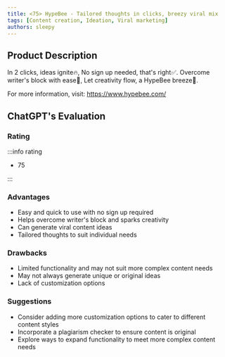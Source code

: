 ```yaml
---
title: <75> HypeBee - Tailored thoughts in clicks, breezy viral mix
tags: [Content creation, Ideation, Viral marketing]
authors: sleepy
---
```


## Product Description

In 2 clicks, ideas ignite🔥,
No sign up needed, that's right✅.
Overcome writer's block with ease💨,
Let creativity flow, a HypeBee breeze🍃.

For more information, visit: https://www.hypebee.com/

## ChatGPT's Evaluation

### Rating

:::info rating

- 75

:::

### Advantages

- Easy and quick to use with no sign up required
- Helps overcome writer's block and sparks creativity
- Can generate viral content ideas
- Tailored thoughts to suit individual needs


### Drawbacks

- Limited functionality and may not suit more complex content needs
- May not always generate unique or original ideas
- Lack of customization options

### Suggestions

- Consider adding more customization options to cater to different content styles
- Incorporate a plagiarism checker to ensure content is original
- Explore ways to expand functionality to meet more complex content needs
